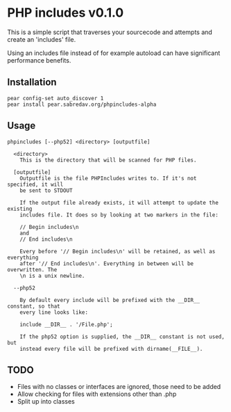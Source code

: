 PHP includes v0.1.0
===================

This is a simple script that traverses your sourcecode and attempts and create
an 'includes' file.

Using an includes file instead of for example autoload can have significant
performance benefits.

Installation
------------

```
pear config-set auto_discover 1
pear install pear.sabredav.org/phpincludes-alpha 
```

Usage
-----

    phpincludes [--php52] <directory> [outputfile]

      <directory> 
        This is the directory that will be scanned for PHP files. 

      [outputfile]
        Outputfile is the file PHPIncludes writes to. If it's not specified, it will
        be sent to STDOUT

        If the output file already exists, it will attempt to update the existing
        includes file. It does so by looking at two markers in the file:

        // Begin includes\n
        and
        // End includes\n

        Every before '// Begin includes\n' will be retained, as well as everything
        after '// End includes\n'. Everything in between will be overwritten. The
        \n is a unix newline.

      --php52 

        By default every include will be prefixed with the __DIR__ constant, so that
        every line looks like:

        include __DIR__ . '/File.php';

        If the php52 option is supplied, the __DIR__ constant is not used, but
        instead every file will be prefixed with dirname(__FILE__).

TODO
----

- Files with no classes or interfaces are ignored, those need to be added
- Allow checking for files with extensions other than .php
- Split up into classes


